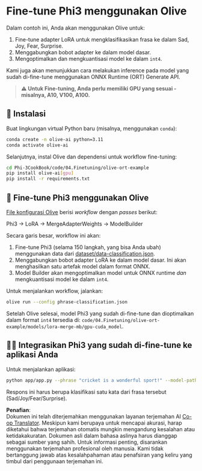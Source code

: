 <!--
CO_OP_TRANSLATOR_METADATA:
{
  "original_hash": "4164123a700fecd535d850f09506d72a",
  "translation_date": "2025-07-16T16:27:30+00:00",
  "source_file": "code/04.Finetuning/olive-ort-example/README.md",
  "language_code": "id"
}
-->
# Fine-tune Phi3 menggunakan Olive

Dalam contoh ini, Anda akan menggunakan Olive untuk:

1. Fine-tune adapter LoRA untuk mengklasifikasikan frasa ke dalam Sad, Joy, Fear, Surprise.
1. Menggabungkan bobot adapter ke dalam model dasar.
1. Mengoptimalkan dan mengkuantisasi model ke dalam `int4`.

Kami juga akan menunjukkan cara melakukan inference pada model yang sudah di-fine-tune menggunakan ONNX Runtime (ORT) Generate API.

> **⚠️ Untuk Fine-tuning, Anda perlu memiliki GPU yang sesuai - misalnya, A10, V100, A100.**

## 💾 Instalasi

Buat lingkungan virtual Python baru (misalnya, menggunakan `conda`):

```bash
conda create -n olive-ai python=3.11
conda activate olive-ai
```

Selanjutnya, instal Olive dan dependensi untuk workflow fine-tuning:

```bash
cd Phi-3CookBook/code/04.Finetuning/olive-ort-example
pip install olive-ai[gpu]
pip install -r requirements.txt
```

## 🧪 Fine-tune Phi3 menggunakan Olive
[File konfigurasi Olive](../../../../../code/04.Finetuning/olive-ort-example/phrase-classification.json) berisi *workflow* dengan *passes* berikut:

Phi3 -> LoRA -> MergeAdapterWeights -> ModelBuilder

Secara garis besar, workflow ini akan:

1. Fine-tune Phi3 (selama 150 langkah, yang bisa Anda ubah) menggunakan data dari [dataset/data-classification.json](../../../../../code/04.Finetuning/olive-ort-example/dataset/dataset-classification.json).
1. Menggabungkan bobot adapter LoRA ke dalam model dasar. Ini akan menghasilkan satu artefak model dalam format ONNX.
1. Model Builder akan mengoptimalkan model untuk ONNX runtime *dan* mengkuantisasi model ke dalam `int4`.

Untuk menjalankan workflow, jalankan:

```bash
olive run --config phrase-classification.json
```

Setelah Olive selesai, model Phi3 yang sudah di-fine-tune dan dioptimalkan dalam format `int4` tersedia di: `code/04.Finetuning/olive-ort-example/models/lora-merge-mb/gpu-cuda_model`.

## 🧑‍💻 Integrasikan Phi3 yang sudah di-fine-tune ke aplikasi Anda

Untuk menjalankan aplikasi:

```bash
python app/app.py --phrase "cricket is a wonderful sport!" --model-path models/lora-merge-mb/gpu-cuda_model
```

Respons ini harus berupa klasifikasi satu kata dari frasa tersebut (Sad/Joy/Fear/Surprise).

**Penafian**:  
Dokumen ini telah diterjemahkan menggunakan layanan terjemahan AI [Co-op Translator](https://github.com/Azure/co-op-translator). Meskipun kami berupaya untuk mencapai akurasi, harap diketahui bahwa terjemahan otomatis mungkin mengandung kesalahan atau ketidakakuratan. Dokumen asli dalam bahasa aslinya harus dianggap sebagai sumber yang sahih. Untuk informasi penting, disarankan menggunakan terjemahan profesional oleh manusia. Kami tidak bertanggung jawab atas kesalahpahaman atau penafsiran yang keliru yang timbul dari penggunaan terjemahan ini.